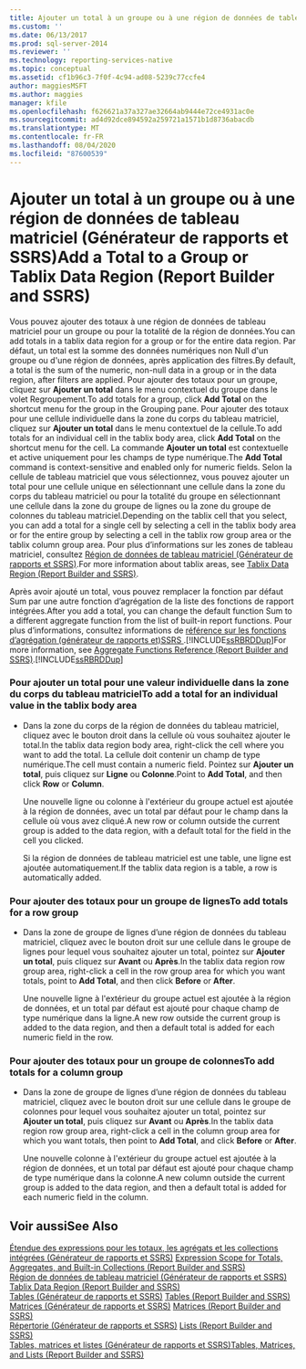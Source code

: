 ```yaml
---
title: Ajouter un total à un groupe ou à une région de données de tableau matriciel (Générateur de rapports et SSRS) | Microsoft Docs
ms.custom: ''
ms.date: 06/13/2017
ms.prod: sql-server-2014
ms.reviewer: ''
ms.technology: reporting-services-native
ms.topic: conceptual
ms.assetid: cf1b96c3-7f0f-4c94-ad08-5239c77ccfe4
author: maggiesMSFT
ms.author: maggies
manager: kfile
ms.openlocfilehash: f626621a37a327ae32664ab9444e72ce4931ac0e
ms.sourcegitcommit: ad4d92dce894592a259721a1571b1d8736abacdb
ms.translationtype: MT
ms.contentlocale: fr-FR
ms.lasthandoff: 08/04/2020
ms.locfileid: "87600539"
---
```

# <a name="add-a-total-to-a-group-or-tablix-data-region-report-builder-and-ssrs"></a><span data-ttu-id="88374-102">Ajouter un total à un groupe ou à une région de données de tableau matriciel (Générateur de rapports et SSRS)</span><span class="sxs-lookup"><span data-stu-id="88374-102">Add a Total to a Group or Tablix Data Region (Report Builder and SSRS)</span></span>
  <span data-ttu-id="88374-103">Vous pouvez ajouter des totaux à une région de données de tableau matriciel pour un groupe ou pour la totalité de la région de données.</span><span class="sxs-lookup"><span data-stu-id="88374-103">You can add totals in a tablix data region for a group or for the entire data region.</span></span> <span data-ttu-id="88374-104">Par défaut, un total est la somme des données numériques non Null d'un groupe ou d'une région de données, après application des filtres.</span><span class="sxs-lookup"><span data-stu-id="88374-104">By default, a total is the sum of the numeric, non-null data in a group or in the data region, after filters are applied.</span></span> <span data-ttu-id="88374-105">Pour ajouter des totaux pour un groupe, cliquez sur **Ajouter un total** dans le menu contextuel du groupe dans le volet Regroupement.</span><span class="sxs-lookup"><span data-stu-id="88374-105">To add totals for a group, click **Add Total** on the shortcut menu for the group in the Grouping pane.</span></span> <span data-ttu-id="88374-106">Pour ajouter des totaux pour une cellule individuelle dans la zone du corps du tableau matriciel, cliquez sur **Ajouter un total** dans le menu contextuel de la cellule.</span><span class="sxs-lookup"><span data-stu-id="88374-106">To add totals for an individual cell in the tablix body area, click **Add Total** on the shortcut menu for the cell.</span></span> <span data-ttu-id="88374-107">La commande **Ajouter un total** est contextuelle et active uniquement pour les champs de type numérique.</span><span class="sxs-lookup"><span data-stu-id="88374-107">The **Add Total** command is context-sensitive and enabled only for numeric fields.</span></span> <span data-ttu-id="88374-108">Selon la cellule de tableau matriciel que vous sélectionnez, vous pouvez ajouter un total pour une cellule unique en sélectionnant une cellule dans la zone du corps du tableau matriciel ou pour la totalité du groupe en sélectionnant une cellule dans la zone du groupe de lignes ou la zone du groupe de colonnes du tableau matriciel.</span><span class="sxs-lookup"><span data-stu-id="88374-108">Depending on the tablix cell that you select, you can add a total for a single cell by selecting a cell in the tablix body area or for the entire group by selecting a cell in the tablix row group area or the tablix column group area.</span></span> <span data-ttu-id="88374-109">Pour plus d’informations sur les zones de tableau matriciel, consultez [Région de données de tableau matriciel &#40;Générateur de rapports et SSRS&#41;](../tablix-data-region-report-builder-and-ssrs.md).</span><span class="sxs-lookup"><span data-stu-id="88374-109">For more information about tablix areas, see [Tablix Data Region &#40;Report Builder and SSRS&#41;](../tablix-data-region-report-builder-and-ssrs.md).</span></span>  
  
 <span data-ttu-id="88374-110">Après avoir ajouté un total, vous pouvez remplacer la fonction par défaut Sum par une autre fonction d’agrégation de la liste des fonctions de rapport intégrées.</span><span class="sxs-lookup"><span data-stu-id="88374-110">After you add a total, you can change the default function Sum to a different aggregate function from the list of built-in report functions.</span></span> <span data-ttu-id="88374-111">Pour plus d’informations, consultez informations de [référence sur les fonctions d’agrégation &#40;générateur de rapports et&#41;SSRS ](report-builder-functions-aggregate-functions-reference.md).[!INCLUDE[ssRBRDDup](../../includes/ssrbrddup-md.md)]</span><span class="sxs-lookup"><span data-stu-id="88374-111">For more information, see [Aggregate Functions Reference &#40;Report Builder and SSRS&#41;](report-builder-functions-aggregate-functions-reference.md).[!INCLUDE[ssRBRDDup](../../includes/ssrbrddup-md.md)]</span></span>  
  
### <a name="to-add-a-total-for-an-individual-value-in-the-tablix-body-area"></a><span data-ttu-id="88374-112">Pour ajouter un total pour une valeur individuelle dans la zone du corps du tableau matriciel</span><span class="sxs-lookup"><span data-stu-id="88374-112">To add a total for an individual value in the tablix body area</span></span>  
  
-   <span data-ttu-id="88374-113">Dans la zone du corps de la région de données du tableau matriciel, cliquez avec le bouton droit dans la cellule où vous souhaitez ajouter le total.</span><span class="sxs-lookup"><span data-stu-id="88374-113">In the tablix data region body area, right-click the cell where you want to add the total.</span></span> <span data-ttu-id="88374-114">La cellule doit contenir un champ de type numérique.</span><span class="sxs-lookup"><span data-stu-id="88374-114">The cell must contain a numeric field.</span></span> <span data-ttu-id="88374-115">Pointez sur **Ajouter un total**, puis cliquez sur **Ligne** ou **Colonne**.</span><span class="sxs-lookup"><span data-stu-id="88374-115">Point to **Add Total**, and then click **Row** or **Column**.</span></span>  
  
     <span data-ttu-id="88374-116">Une nouvelle ligne ou colonne à l'extérieur du groupe actuel est ajoutée à la région de données, avec un total par défaut pour le champ dans la cellule où vous avez cliqué.</span><span class="sxs-lookup"><span data-stu-id="88374-116">A new row or column outside the current group is added to the data region, with a default total for the field in the cell you clicked.</span></span>  
  
     <span data-ttu-id="88374-117">Si la région de données de tableau matriciel est une table, une ligne est ajoutée automatiquement.</span><span class="sxs-lookup"><span data-stu-id="88374-117">If the tablix data region is a table, a row is automatically added.</span></span>  
  
### <a name="to-add-totals-for-a-row-group"></a><span data-ttu-id="88374-118">Pour ajouter des totaux pour un groupe de lignes</span><span class="sxs-lookup"><span data-stu-id="88374-118">To add totals for a row group</span></span>  
  
-   <span data-ttu-id="88374-119">Dans la zone de groupe de lignes d’une région de données du tableau matriciel, cliquez avec le bouton droit sur une cellule dans le groupe de lignes pour lequel vous souhaitez ajouter un total, pointez sur **Ajouter un total**, puis cliquez sur **Avant** ou **Après**.</span><span class="sxs-lookup"><span data-stu-id="88374-119">In the tablix data region row group area, right-click a cell in the row group area for which you want totals, point to **Add Total**, and then click **Before** or **After**.</span></span>  
  
     <span data-ttu-id="88374-120">Une nouvelle ligne à l'extérieur du groupe actuel est ajoutée à la région de données, et un total par défaut est ajouté pour chaque champ de type numérique dans la ligne.</span><span class="sxs-lookup"><span data-stu-id="88374-120">A new row outside the current group is added to the data region, and then a default total is added for each numeric field in the row.</span></span>  
  
### <a name="to-add-totals-for-a-column-group"></a><span data-ttu-id="88374-121">Pour ajouter des totaux pour un groupe de colonnes</span><span class="sxs-lookup"><span data-stu-id="88374-121">To add totals for a column group</span></span>  
  
-   <span data-ttu-id="88374-122">Dans la zone de groupe de lignes d’une région de données du tableau matriciel, cliquez avec le bouton droit sur une cellule dans le groupe de colonnes pour lequel vous souhaitez ajouter un total, pointez sur **Ajouter un total**, puis cliquez sur **Avant** ou **Après**.</span><span class="sxs-lookup"><span data-stu-id="88374-122">In the tablix data region row group area, right-click a cell in the column group area for which you want totals, then point to **Add Total**, and click **Before** or **After**.</span></span>  
  
     <span data-ttu-id="88374-123">Une nouvelle colonne à l'extérieur du groupe actuel est ajoutée à la région de données, et un total par défaut est ajouté pour chaque champ de type numérique dans la colonne.</span><span class="sxs-lookup"><span data-stu-id="88374-123">A new column outside the current group is added to the data region, and then a default total is added for each numeric field in the column.</span></span>  
  
## <a name="see-also"></a><span data-ttu-id="88374-124">Voir aussi</span><span class="sxs-lookup"><span data-stu-id="88374-124">See Also</span></span>  
 <span data-ttu-id="88374-125">[Étendue des expressions pour les totaux, les agrégats et les collections intégrées &#40;Générateur de rapports et SSRS&#41;](expression-scope-for-totals-aggregates-and-built-in-collections.md) </span><span class="sxs-lookup"><span data-stu-id="88374-125">[Expression Scope for Totals, Aggregates, and Built-in Collections &#40;Report Builder and SSRS&#41;](expression-scope-for-totals-aggregates-and-built-in-collections.md) </span></span>  
 <span data-ttu-id="88374-126">[Région de données de tableau matriciel &#40;Générateur de rapports et SSRS&#41;](../tablix-data-region-report-builder-and-ssrs.md) </span><span class="sxs-lookup"><span data-stu-id="88374-126">[Tablix Data Region &#40;Report Builder and SSRS&#41;](../tablix-data-region-report-builder-and-ssrs.md) </span></span>  
 <span data-ttu-id="88374-127">[Tables &#40;Générateur de rapports et SSRS&#41;](tables-report-builder-and-ssrs.md) </span><span class="sxs-lookup"><span data-stu-id="88374-127">[Tables &#40;Report Builder  and SSRS&#41;](tables-report-builder-and-ssrs.md) </span></span>  
 <span data-ttu-id="88374-128">[Matrices &#40;Générateur de rapports et SSRS&#41;](create-a-matrix-report-builder-and-ssrs.md) </span><span class="sxs-lookup"><span data-stu-id="88374-128">[Matrices &#40;Report Builder and SSRS&#41;](create-a-matrix-report-builder-and-ssrs.md) </span></span>  
 <span data-ttu-id="88374-129">[Répertorie &#40;Générateur de rapports et SSRS&#41;](create-invoices-and-forms-with-lists-report-builder-and-ssrs.md) </span><span class="sxs-lookup"><span data-stu-id="88374-129">[Lists &#40;Report Builder and SSRS&#41;](create-invoices-and-forms-with-lists-report-builder-and-ssrs.md) </span></span>  
 [<span data-ttu-id="88374-130">Tables, matrices et listes &#40;Générateur de rapports et SSRS&#41;</span><span class="sxs-lookup"><span data-stu-id="88374-130">Tables, Matrices, and Lists &#40;Report Builder and SSRS&#41;</span></span>](tables-matrices-and-lists-report-builder-and-ssrs.md)  
  
  
